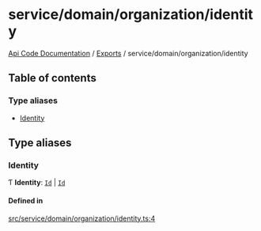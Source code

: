 # service/domain/organization/identity
 
[Api Code Documentation](../README.md) / [Exports](../modules.md) / service/domain/organization/identity

## Table of contents

### Type aliases

- [Identity](service_domain_organization_identity.md#identity)

## Type aliases

### Identity

Ƭ **Identity**: [`Id`](service_domain_organization_user_record.md#id) \| [`Id`](service_domain_organization_group.md#id)

#### Defined in

[src/service/domain/organization/identity.ts:4](https://github.com/openkfw/TruBudget/blob/b9aaff0/api/src/service/domain/organization/identity.ts#L4)
